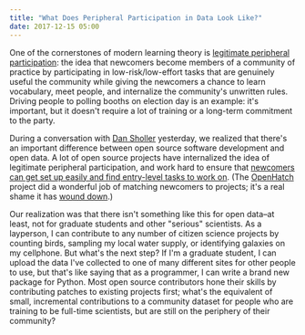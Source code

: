 ```yaml
---
title: "What Does Peripheral Participation in Data Look Like?"
date: 2017-12-15 05:00
---
```


One of the cornerstones of modern learning theory is [legitimate peripheral participation][lpp]:
the idea that newcomers become members of a community of practice
by participating in low-risk/low-effort tasks
that are genuinely useful the community
while giving the newcomers a chance to learn vocabulary,
meet people,
and internalize the community's unwritten rules.
Driving people to polling booths on election day is an example:
it's important,
but it doesn't require a lot of training or a long-term commitment to the party.

During a conversation with [Dan Sholler][sholler] yesterday,
we realized that there's an important difference between open source software development
and open data.
A lot of open source projects have internalized the idea of legitimate peripheral participation,
and work hard to ensure that [newcomers can get set up easily and find entry-level tasks to work on][steinmacher].
(The [OpenHatch][openhatch] project did a wonderful job of matching newcomers to projects;
it's a real shame it has [wound down][openhatch-end].)

Our realization was that there isn't something like this for open data–at least,
not for graduate students and other "serious" scientists.
As a layperson,
I can contribute to any number of citizen science projects by counting birds,
sampling my local water supply,
or identifying galaxies on my cellphone.
But what's the next step?
If I'm a graduate student,
I can upload the data I've collected to one of many different sites for other people to use,
but that's like saying that as a programmer,
I can write a brand new package for Python.
Most open source contributors hone their skills by contributing patches to existing projects first;
what's the equivalent of small, incremental contributions to a community dataset
for people who are training to be full-time scientists,
but are still on the periphery of their community?

[lpp]: https://en.wikipedia.org/wiki/Legitimate_peripheral_participation
[openhatch]: https://openhatch.org/
[openhatch-end]: https://blog.openhatch.org/2017/celebrating-our-successes-and-winding-down-as-an-organization/
[sholler]: https://danielsholler.wordpress.com/
[steinmacher]: http://www.igor.pro.br/publica/papers/OSS2014.pdf
